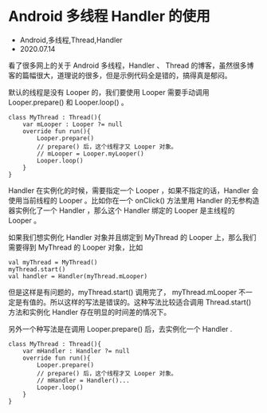 # Android 多线程 Handler 的使用
- Android,多线程,Thread,Handler
- 2020.07.14

看了很多网上的关于 Android 多线程，Handler 、 Thread 的博客，虽然很多博客的篇幅很大，道理说的很多，但是示例代码全是错的，搞得真是郁闷。

默认的线程是没有 Looper 的，我们要使用 Looper 需要手动调用 Looper.prepare() 和 Looper.loop() 。

    class MyThread : Thread(){
        var mLooper : Looper ?= null
        override fun run(){
            Looper.prepare()
            // prepare() 后，这个线程才又 Looper 对象。
            // mLooper = Looper.myLooper()
            Looper.loop()
        }
    }

Handler 在实例化的时候，需要指定一个 Looper ，如果不指定的话，Handler 会使用当前线程的 Looper 。比如你在一个 onClick() 方法里用 Handler 的无参构造器实例化了一个 Handler ，那么这个 Handler 绑定的 Looper 是主线程的 Looper 。

如果我们想实例化 Handler 对象并且绑定到 MyThread 的 Looper 上，那么我们需要得到 MyThread 的 Looper 对象，比如
    
    val myThread = MyThread()
    myThread.start()
    val handler = Handler(myThread.mLooper)

但是这样是有问题的，myThread.start() 调用完了， myThread.mLooper 不一定是有值的。所以这样的写法是错误的。这种写法比较适合调用 Thread.start() 方法和实例化 Handler 存在明显的时间差的情况下。

另外一个种写法是在调用 Looper.prepare() 后，去实例化一个 Handler .

    class MyThread : Thread(){
        var mHandler : Handler ?= null
        override fun run(){
            Looper.prepare()
            // prepare() 后，这个线程才又 Looper 对象。
            // mHandler = Handler()...
            Looper.loop()
        }
    }